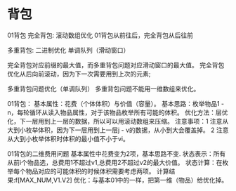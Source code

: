 # 背包

01背包
完全背包:
滚动数组优化
01背包从前往后，完全背包从后往前

多重背包:
二进制优化
单调队列（滑动窗口）

完全背包对应前缀的最大值，而多重背包问题对应滑动窗口的最大值。
完全背包优化从后向前滚动，因为下一次需要用到上次的元素;

多重背包问题优化（单调队列）
多重背包问题不能用一维数组来优化。

01背包：
基本属性：花费（个体体积）与价值（容量）。
基本思路：枚举物品1 - n，每轮循环从读入物品属性，对于该物品枚举所有可能的体积。
优化方法：层优化，下一层用到上一层的数据，所以可以用滚动数组来压缩。
注意事项：1 注意从大到小枚举体积，因为下一层用到上一层j -  v的数据，从小到大会覆盖掉。
2 注意从大到小枚举体积时体积的最小值不小于vi。

01背包的二维费用问题
基本属性中花费变为2项，基本思路不变.
状态表示：所有从前i个物品选，总费用1不超过v1,总费用2不超过v2的最大价值。
状态计算：在枚举每个物品对应的可能体积的时候体积需要考虑两项。
计算结果:f[MAX_NUM,V1.V2]
优化：与基本01中的一样，把第一维（物品）给优化掉。
